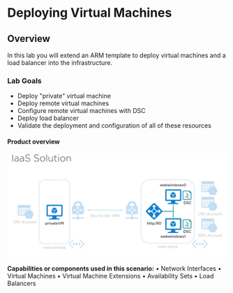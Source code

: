 # Deploying Virtual Machines

## Overview
In this lab you will extend an ARM template to deploy virtual machines and a load balancer into the infrastructure.

### Lab Goals
- Deploy "private" virtual machine
- Deploy remote virtual machines
- Configure remote virtual machines with DSC
- Deploy load balancer
- Validate the deployment and configuration of all of these resources

#### Product overview
![IaaS VM Solution](imgs/IaaSVMSolution.png)

**Capabilities or components used in this scenario:** 
•	Network Interfaces
•	Virtual Machines
•	Virtual Machine Extensions
•	Availability Sets
•	Load Balancers
